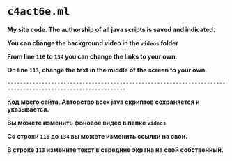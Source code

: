 # ```c4act6e.ml```
**My site code. The authorship of all java scripts is saved and indicated.**

**You can change the background video in the `videos` folder**

**From line `116` to `134` you can change the links to your own.**

**On line `113`, change the text in the middle of the screen to your own.**

```
------------------------------------------------------------------------------------------------------------
```

**Код моего сайта. Авторство всех java скриптов сохраняется и указывается.**

**Вы можете изменить фоновое видео в папке `videos`**

**Со строки `116` до `134` вы можете изменить ссылки на свои.**

**В строке `113` измените текст в середине экрана на свой собственный.**
